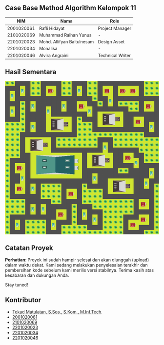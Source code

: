 ## Case Base Method Algorithm Kelompok 11

| NIM          | Nama                    | Role                  |
|--------------|-------------------------|-----------------------|
| 2001020061   | Rafli Hidayat           | Project Manager       |
| 2101020069   | Muhammad Raihan Yunus   | -                     |
| 2201020023   | Mohd. Allifyan Baitulnesam | Design Asset                 |
| 2201020034   | Monalisa                | -                     |
| 2201020046   | Alvira Angraini         | Technical Writer      |

## Hasil Sementara
![Logo](result.png)

## Catatan Proyek

**Perhatian**: Proyek ini sudah hampir selesai dan akan diunggah (upload) dalam waktu dekat. Kami sedang melakukan penyelesaian terakhir dan pembersihan kode sebelum kami merilis versi stabilnya. Terima kasih atas kesabaran dan dukungan Anda.

Stay tuned!

## Kontributor
- [Tekad Matulatan, S.Sos., S.Kom., M.Inf.Tech](https://github.com/Matulatan-Tekad).
- [2001020061](https://github.com/2001020061)
- [2101020069](https://github.com/2101020069)
- [2201020023](https://github.com/2201020023)
- [2201020034](https://github.com/2201020034)
- [2201020046](https://github.com/2201020046)
